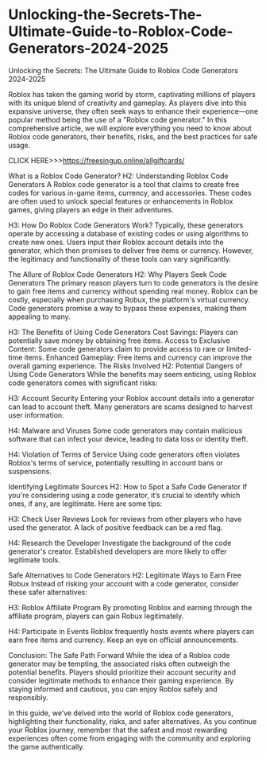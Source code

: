# Unlocking-the-Secrets-The-Ultimate-Guide-to-Roblox-Code-Generators-2024-2025
Unlocking the Secrets: The Ultimate Guide to Roblox Code Generators 2024-2025

Roblox has taken the gaming world by storm, captivating millions of players with its unique blend of creativity and gameplay. As players dive into this expansive universe, they often seek ways to enhance their experience—one popular method being the use of a "Roblox code generator." In this comprehensive article, we will explore everything you need to know about Roblox code generators, their benefits, risks, and the best practices for safe usage.

CLICK HERE>>>https://freesingup.online/allgiftcards/

What is a Roblox Code Generator?
H2: Understanding Roblox Code Generators
A Roblox code generator is a tool that claims to create free codes for various in-game items, currency, and accessories. These codes are often used to unlock special features or enhancements in Roblox games, giving players an edge in their adventures.

H3: How Do Roblox Code Generators Work?
Typically, these generators operate by accessing a database of existing codes or using algorithms to create new ones. Users input their Roblox account details into the generator, which then promises to deliver free items or currency. However, the legitimacy and functionality of these tools can vary significantly.

The Allure of Roblox Code Generators
H2: Why Players Seek Code Generators
The primary reason players turn to code generators is the desire to gain free items and currency without spending real money. Roblox can be costly, especially when purchasing Robux, the platform's virtual currency. Code generators promise a way to bypass these expenses, making them appealing to many.

H3: The Benefits of Using Code Generators
Cost Savings: Players can potentially save money by obtaining free items.
Access to Exclusive Content: Some code generators claim to provide access to rare or limited-time items.
Enhanced Gameplay: Free items and currency can improve the overall gaming experience.
The Risks Involved
H2: Potential Dangers of Using Code Generators
While the benefits may seem enticing, using Roblox code generators comes with significant risks:

H3: Account Security
Entering your Roblox account details into a generator can lead to account theft. Many generators are scams designed to harvest user information.

H4: Malware and Viruses
Some code generators may contain malicious software that can infect your device, leading to data loss or identity theft.

H4: Violation of Terms of Service
Using code generators often violates Roblox's terms of service, potentially resulting in account bans or suspensions.

Identifying Legitimate Sources
H2: How to Spot a Safe Code Generator
If you're considering using a code generator, it’s crucial to identify which ones, if any, are legitimate. Here are some tips:

H3: Check User Reviews
Look for reviews from other players who have used the generator. A lack of positive feedback can be a red flag.

H4: Research the Developer
Investigate the background of the code generator's creator. Established developers are more likely to offer legitimate tools.

Safe Alternatives to Code Generators
H2: Legitimate Ways to Earn Free Robux
Instead of risking your account with a code generator, consider these safer alternatives:

H3: Roblox Affiliate Program
By promoting Roblox and earning through the affiliate program, players can gain Robux legitimately.

H4: Participate in Events
Roblox frequently hosts events where players can earn free items and currency. Keep an eye on official announcements.

Conclusion: The Safe Path Forward
While the idea of a Roblox code generator may be tempting, the associated risks often outweigh the potential benefits. Players should prioritize their account security and consider legitimate methods to enhance their gaming experience. By staying informed and cautious, you can enjoy Roblox safely and responsibly.

In this guide, we’ve delved into the world of Roblox code generators, highlighting their functionality, risks, and safer alternatives. As you continue your Roblox journey, remember that the safest and most rewarding experiences often come from engaging with the community and exploring the game authentically.
